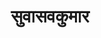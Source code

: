 ---
title: सुवासवकुमार

type: chapter

order:
  cat: anga
  aagam: 
    position: 11
    depth: 1
  book: 
    position: 2
    depth: 2
  chapter: 
    position: 3
    depth: 3

parent:
  type: book

children:
  type: sutra
  count: 10

---